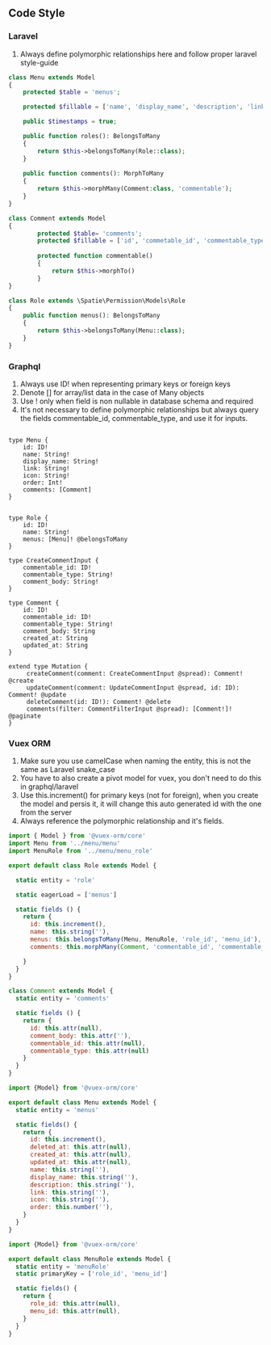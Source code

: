 ## Code Style

### Laravel
1. Always define polymorphic relationships here and follow proper laravel style-guide
```php
class Menu extends Model
{
    protected $table = 'menus';

    protected $fillable = ['name', 'display_name', 'description', 'link', 'icon', 'order'];

    public $timestamps = true;

    public function roles(): BelongsToMany
    {
        return $this->belongsToMany(Role::class);
    }
    
    public function comments(): MorphToMany
    {
        return $this->morphMany(Comment:class, 'commentable');
    }
} 

class Comment extends Model 
{
        protected $table= 'comments';
        protected $fillable = ['id', 'commetable_id', 'commentable_type', 'comment_body', 'created_at', 'deleted_at'];
        
        protected function commentable()
        {
            return $this->morphTo()
        }
}
```


```php
class Role extends \Spatie\Permission\Models\Role
{
    public function menus(): BelongsToMany
    {
        return $this->belongsToMany(Menu::class);
    }
}

```

### Graphql
1. Always use ID! when representing primary keys or foreign keys
2. Denote [] for array/list data in the case of Many objects
3. Use ! only when field is non nullable in database schema and required
4. It's not necessary to define polymorphic relationships but always query the fields commentable_id, commentable_type, and use it for inputs. 
```

type Menu {
    id: ID!
    name: String!
    display_name: String!
    link: String!
    icon: String!
    order: Int!
    comments: [Comment]
}


type Role {
    id: ID!
    name: String!
    menus: [Menu]! @belongsToMany
}

type CreateCommentInput {
    commentable_id: ID!
    commentable_type: String!
    comment_body: String!
}

type Comment {
    id: ID!
    commentable_id: ID!
    commentable_type: String!
    comment_body: String
    created_at: String
    updated_at: String  
}

extend type Mutation {
     createComment(comment: CreateCommentInput @spread): Comment! @create
     updateComment(comment: UpdateCommentInput @spread, id: ID): Comment! @update
     deleteComment(id: ID!): Comment! @delete
     comments(filter: CommentFilterInput @spread): [Comment!]! @paginate
}

```

### Vuex ORM
1. Make sure you use camelCase when naming the entity, this is not the same as Laravel snake_case
2. You have to also create a pivot model for vuex, you don't need to do this in graphql/laravel
3. Use this.increment() for primary keys (not for foreign), when you create the model and persis it, it will change this auto generated id with the one from the server
4. Always reference the polymorphic relationship and it's fields.

```javascript
import { Model } from '@vuex-orm/core'
import Menu from '../menu/menu'
import MenuRole from '../menu/menu_role'

export default class Role extends Model {

  static entity = 'role'

  static eagerLoad = ['menus']

  static fields () {
    return {
      id: this.increment(),
      name: this.string(''),
      menus: this.belongsToMany(Menu, MenuRole, 'role_id', 'menu_id'),
      comments: this.morphMany(Comment, 'commentable_id', 'commentable_type')

    }
  }
}

class Comment extends Model {
  static entity = 'comments'

  static fields () {
    return {
      id: this.attr(null),
      comment_body: this.attr(''),
      commentable_id: this.attr(null),
      commentable_type: this.attr(null)
    }
  }
}

```

```javascript
import {Model} from '@vuex-orm/core'

export default class Menu extends Model {
  static entity = 'menus'

  static fields() {
    return {
      id: this.increment(),
      deleted_at: this.attr(null),
      created_at: this.attr(null),
      updated_at: this.attr(null),
      name: this.string(''),
      display_name: this.string(''),
      description: this.string(''),
      link: this.string(''),
      icon: this.string(''),
      order: this.number(''),
    }
  }
}
```

```javascript
import {Model} from '@vuex-orm/core'

export default class MenuRole extends Model {
  static entity = 'menuRole'
  static primaryKey = ['role_id', 'menu_id']

  static fields() {
    return {
      role_id: this.attr(null),
      menu_id: this.attr(null),
    }
  }
}
```

